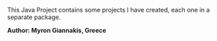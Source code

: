 This Java Project contains some projects I have created, each one in a separate package.


**Author: Myron Giannakis, Greece**
